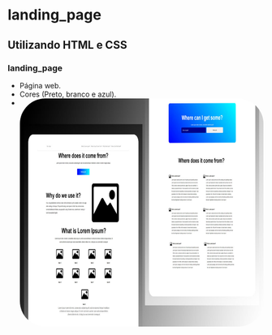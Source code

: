 # landing_page
## Utilizando HTML e CSS
### landing_page

- Página web.
- Cores (Preto, branco e azul).
- <img align="right" alt="CALCULADORA-pic" height="450" style="border-radius:50px;" src="https://github.com/JVOA02/landing_page/blob/main/ladingpage/preview-000.png">

